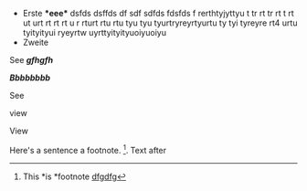 <ul>
  <li>Erste <b attr="attr">*eee*</b>  dsfds dsffds df sdf sdfds fdsfds f rerthtyjyttyu t tr rt tr rt t rt ut urt rt rt rt u r rturt rtu rtu tyu tyu tyurtryreyrtyurtu ty tyi tyreyre rt4 urtu tyityityui ryeyrtw uyrttyityityuoiyuoiyu</li>
  <li>Zweite</li>
</ul>

See <b>_gfhgfh_</b>

<b>_Bbbbbbbb_ </b>

See <div>view </div>

<div>View </div>

Here's a sentence a footnote. [^2]. Text after

[^2]: This *is *footnote [dfgdfg](google.com)
